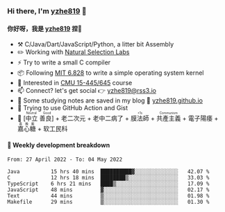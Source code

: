 ### Hi there, I'm [yzhe819](https://github.com/yzhe819) 👋

#### 你好呀，我是 [yzhe819](https://github.com/yzhe819) 捏👋

- :hammer_and_pick: C/Java/Dart/JavaScript/Python, a litter bit Assembly
- :pencil2: Working with [Natural Selection Labs](https://github.com/NaturalSelectionLabs)
- ⚡ Try to write a small C compiler
- 📦 Following [MIT 6.828](https://pdos.csail.mit.edu/6.828/2018/overview.html) to write a simple operating system kernel
- 🧪 Interested in [CMU 15-445/645](https://15445.courses.cs.cmu.edu/fall2020/) course
- 📫 Connect? let's get social 👉 yzhe819@rss3.io
- :scroll: Some studying notes are saved in my blog :space_invader: [yzhe819.github.io](https://yzhe819.github.io/)
- 🌟 Trying to use GitHub Action and Gist
- 🔑 <ruby>[中立 善良]<rp>（</rp><rt>Neutral Good</rt><rp>）</rp></ruby> + 老二次元 + 老中二病了 + <ruby>膜法師<rp>（</rp><rt>+1s</rt><rp>）</rp></ruby> +  <ruby>共產主義<rp>（</rp><rt>Communism</rt><rp>）</rp></ruby> + 電子陽痿 + <ruby>嘉心糖<rp>（</rp><rt>嘉晚飯</rt><rp>）</rp></ruby> + 软工民科



#### 📝 Weekly development breakdown

<!--START_SECTION:waka-->

```text
From: 27 April 2022 - To: 04 May 2022

Java          15 hrs 40 mins  ██████████▓░░░░░░░░░░░░░░   42.07 %
C             12 hrs 18 mins  ████████▒░░░░░░░░░░░░░░░░   33.03 %
TypeScript    6 hrs 21 mins   ████▒░░░░░░░░░░░░░░░░░░░░   17.09 %
JavaScript    48 mins         ▓░░░░░░░░░░░░░░░░░░░░░░░░   02.17 %
Text          44 mins         ▒░░░░░░░░░░░░░░░░░░░░░░░░   01.98 %
Makefile      29 mins         ▒░░░░░░░░░░░░░░░░░░░░░░░░   01.30 %
```

<!--END_SECTION:waka-->



